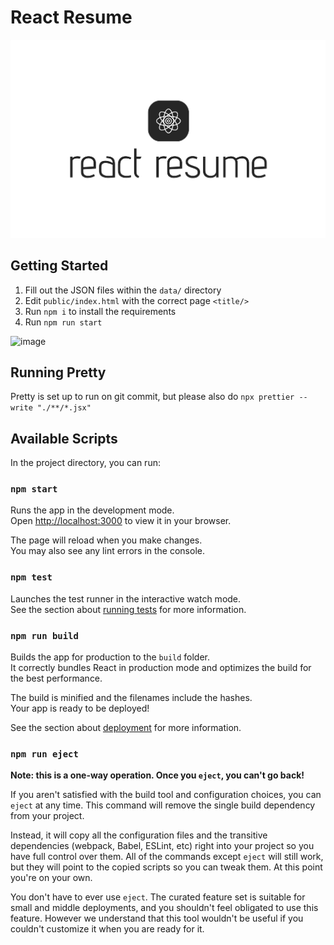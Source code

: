 # React Resume 

<picture>
  <source media="(prefers-color-scheme: dark)" srcset="./public/logo/grun.png">
  <img alt="React Resume Logo" src="./public/logo/stark.png">
</picture>

## Getting Started

1. Fill out the JSON files within the `data/` directory
2. Edit `public/index.html` with the correct page `<title/>`
3. Run `npm i` to install the requirements
4. Run `npm run start`

<img width="771" alt="image" src="https://user-images.githubusercontent.com/1890716/206880087-589ec080-2b36-41dc-9f99-72ed3f2e9a78.png">


## Running Pretty

Pretty is set up to run on git commit, but please also do `npx prettier --write "./**/*.jsx"`

## Available Scripts

In the project directory, you can run:

### `npm start`

Runs the app in the development mode.\
Open [http://localhost:3000](http://localhost:3000) to view it in your browser.

The page will reload when you make changes.\
You may also see any lint errors in the console.

### `npm test`

Launches the test runner in the interactive watch mode.\
See the section about [running tests](https://facebook.github.io/create-react-app/docs/running-tests) for more information.

### `npm run build`

Builds the app for production to the `build` folder.\
It correctly bundles React in production mode and optimizes the build for the best performance.

The build is minified and the filenames include the hashes.\
Your app is ready to be deployed!

See the section about [deployment](https://facebook.github.io/create-react-app/docs/deployment) for more information.

### `npm run eject`

**Note: this is a one-way operation. Once you `eject`, you can't go back!**

If you aren't satisfied with the build tool and configuration choices, you can `eject` at any time. This command will remove the single build dependency from your project.

Instead, it will copy all the configuration files and the transitive dependencies (webpack, Babel, ESLint, etc) right into your project so you have full control over them. All of the commands except `eject` will still work, but they will point to the copied scripts so you can tweak them. At this point you're on your own.

You don't have to ever use `eject`. The curated feature set is suitable for small and middle deployments, and you shouldn't feel obligated to use this feature. However we understand that this tool wouldn't be useful if you couldn't customize it when you are ready for it.
